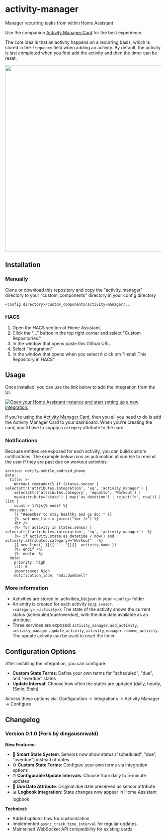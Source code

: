 # activity-manager

Manager recurring tasks from within Home Assistant

Use the companion [Activity Manager Card](https://github.com/dingausmwald/activity-manager-card) for the best experience.

The core idea is that an activity happens on a recurring basis, which is stored in the `frequency` field when adding an activity. By default, the activity is last completed when you first add the activity and then the timer can be reset.

<p align="center">
  <img width="600" src="images/activitymanager.gif">
</p>

## Installation

### Manually

Clone or download this repository and copy the "activity_manager" directory to your "custom_components" directory in your config directory

`<config directory>/custom_components/activity-manager/...`

### HACS

1. Open the HACS section of Home Assistant.
2. Click the "..." button in the top right corner and select "Custom Repositories."
3. In the window that opens paste this Github URL.
4. Select "Integration"
5. In the window that opens when you select it click om "Install This Repository in HACS"

## Usage

Once installed, you can use the link below to add the integration from the UI.

[![Open your Home Assistant instance and start setting up a new integration.](https://my.home-assistant.io/badges/config_flow_start.svg)](https://my.home-assistant.io/redirect/config_flow_start/?domain=activity_manager)

If you're using the [Activity Manager Card](https://github.com/dingausmwald/activity-manager-card), then you all you need to do is add the Activity Manager Card to your dashboard. When you're creating the card, you'll have to supply a `category` attribute to the card.

### Notifications

Because entities are exposed for each activity, you can build custom notifications. The example below runs an automation at sunrise to remind the user if they are past due on workout activities:

```
service: notify.mobile_android_phone
data:
  title: >-
    Workout reminder{% if (states.sensor | selectattr('attributes.integration', 'eq', 'activity_manager') |
    selectattr('attributes.category', 'equalto', 'Workout') |
    map(attribute='state') | map('as_datetime') | reject(">", now()) | list |
    count > 1)%}s{% endif %}
  message: >-
    {{ "Remember to stay healthy and go do: " }}
    {%- set new_line = joiner("<br />") %}
    <br />
    {%- for activity in states.sensor | selectattr('attributes.integration', 'eq', 'activity_manager') -%}
    {%- if activity.state|as_datetime < now() and activity.attributes.category=="Workout"  -%}
    {{ new_line() }}{{ " - "}}{{  activity.name }}
    {%- endif -%}
    {%- endfor %}
  data:
    priority: high
    ttl: 0
    importance: high
    notification_icon: "mdi:dumbbell"
```

### More information

-   Activities are stored in .activities_list.json in your `<config>` folder
-   An entity is created for each activity (e.g. `sensor.<category>_<activity>`). The state of the activity shows the current status (scheduled/due/overdue), with the due date available as an attribute.
-   Three services are exposed: `activity_manager.add_activity`, `activity_manager.update_activity`, `activity_manager.remove_activity`. The update activity can be used to reset the timer.

## Configuration Options

After installing the integration, you can configure:

- **Custom State Terms**: Define your own terms for "scheduled", "due", and "overdue" states
- **Update Interval**: Choose how often the states are updated (daily, hourly, 15min, 5min)

Access these options via: Configuration → Integrations → Activity Manager → Configure

## Changelog

### Version 0.1.0 (Fork by dingausmwald)

**New Features:**
- 🎯 **Smart State System**: Sensors now show status ("scheduled", "due", "overdue") instead of dates
- ⚙️ **Custom State Terms**: Configure your own terms via integration options
- ⏰ **Configurable Update Intervals**: Choose from daily to 5-minute updates
- 📅 **Due Date Attribute**: Original due date preserved as sensor attribute
- 📊 **Logbook Integration**: State changes now appear in Home Assistant logbook

**Technical:**
- Added options flow for customization
- Implemented `async_track_time_interval` for regular updates
- Maintained WebSocket API compatibility for existing cards
